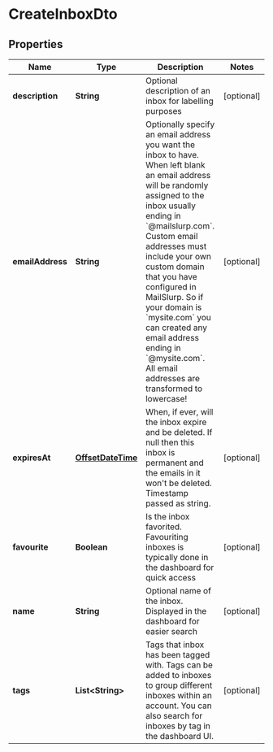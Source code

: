 

# CreateInboxDto

## Properties

Name | Type | Description | Notes
------------ | ------------- | ------------- | -------------
**description** | **String** | Optional description of an inbox for labelling purposes |  [optional]
**emailAddress** | **String** | Optionally specify an email address you want the inbox to have. When left blank an email address will be randomly assigned to the inbox usually ending in &#x60;@mailslurp.com&#x60;. Custom email addresses must include your own custom domain that you have configured in MailSlurp. So if your domain is &#x60;mysite.com&#x60; you can created any email address ending in &#x60;@mysite.com&#x60;. All email addresses are transformed to lowercase! |  [optional]
**expiresAt** | [**OffsetDateTime**](OffsetDateTime.md) | When, if ever, will the inbox expire and be deleted. If null then this inbox is permanent and the emails in it won&#39;t be deleted. Timestamp passed as string. |  [optional]
**favourite** | **Boolean** | Is the inbox favorited. Favouriting inboxes is typically done in the dashboard for quick access |  [optional]
**name** | **String** | Optional name of the inbox. Displayed in the dashboard for easier search |  [optional]
**tags** | **List&lt;String&gt;** | Tags that inbox has been tagged with. Tags can be added to inboxes to group different inboxes within an account. You can also search for inboxes by tag in the dashboard UI. |  [optional]



